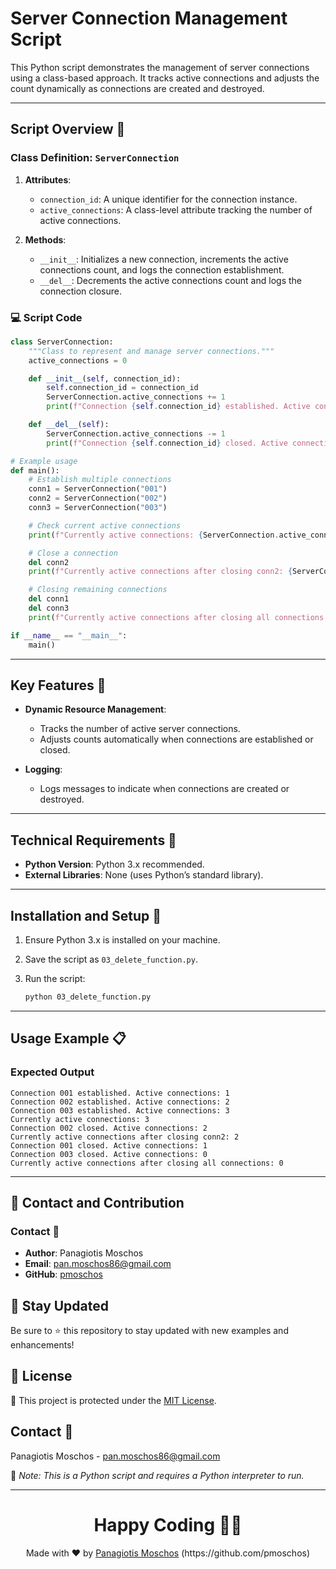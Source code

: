# Server Connection Management Script

This Python script demonstrates the management of server connections using a class-based approach. It tracks active connections and adjusts the count dynamically as connections are created and destroyed.

---

## Script Overview 📘

### Class Definition: `ServerConnection`

1. **Attributes**:
   - `connection_id`: A unique identifier for the connection instance.
   - `active_connections`: A class-level attribute tracking the number of active connections.

2. **Methods**:
   - `__init__`: Initializes a new connection, increments the active connections count, and logs the connection establishment.
   - `__del__`: Decrements the active connections count and logs the connection closure.

### :computer: Script Code

```python
class ServerConnection:
    """Class to represent and manage server connections."""
    active_connections = 0

    def __init__(self, connection_id):
        self.connection_id = connection_id
        ServerConnection.active_connections += 1
        print(f"Connection {self.connection_id} established. Active connections: {ServerConnection.active_connections}")

    def __del__(self):
        ServerConnection.active_connections -= 1
        print(f"Connection {self.connection_id} closed. Active connections: {ServerConnection.active_connections}")

# Example usage
def main():
    # Establish multiple connections
    conn1 = ServerConnection("001")
    conn2 = ServerConnection("002")
    conn3 = ServerConnection("003")

    # Check current active connections
    print(f"Currently active connections: {ServerConnection.active_connections}")

    # Close a connection
    del conn2
    print(f"Currently active connections after closing conn2: {ServerConnection.active_connections}")

    # Closing remaining connections
    del conn1
    del conn3
    print(f"Currently active connections after closing all connections: {ServerConnection.active_connections}")

if __name__ == "__main__":
    main()
```

---

## Key Features 🌟

- **Dynamic Resource Management**:
  - Tracks the number of active server connections.
  - Adjusts counts automatically when connections are established or closed.

- **Logging**:
  - Logs messages to indicate when connections are created or destroyed.

---

## Technical Requirements 🔧

- **Python Version**: Python 3.x recommended.
- **External Libraries**: None (uses Python’s standard library).

---

## Installation and Setup 🚀

1. Ensure Python 3.x is installed on your machine.
2. Save the script as `03_delete_function.py`.
3. Run the script:

   ```bash
   python 03_delete_function.py
   ```

---

## Usage Example 📋

### Expected Output

```plaintext
Connection 001 established. Active connections: 1
Connection 002 established. Active connections: 2
Connection 003 established. Active connections: 3
Currently active connections: 3
Connection 002 closed. Active connections: 2
Currently active connections after closing conn2: 2
Connection 001 closed. Active connections: 1
Connection 003 closed. Active connections: 0
Currently active connections after closing all connections: 0
```

---

## 📲 Contact and Contribution

### Contact 📧
- **Author**: Panagiotis Moschos
- **Email**: pan.moschos86@gmail.com
- **GitHub**: [pmoschos](https://github.com/pmoschos)

## 📢 Stay Updated

Be sure to ⭐ this repository to stay updated with new examples and enhancements!

## 📄 License
🔐 This project is protected under the [MIT License](https://mit-license.org/).

## Contact 📧
Panagiotis Moschos - pan.moschos86@gmail.com

🔗 *Note: This is a Python script and requires a Python interpreter to run.*

---
<h1 align=center>Happy Coding 👨‍💻 </h1>

<p align="center">
  Made with ❤️ by 
  <a href="https://www.linkedin.com/in/panagiotis-moschos" target="_blank">
  Panagiotis Moschos</a> (https://github.com/pmoschos)
</p>

